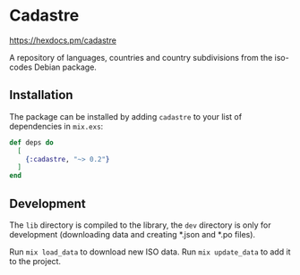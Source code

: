 # Cadastre
https://hexdocs.pm/cadastre

A repository of languages, countries and country subdivisions from the iso-codes Debian package.

## Installation

The package can be installed
by adding `cadastre` to your list of dependencies in `mix.exs`:

```elixir
def deps do
  [
    {:cadastre, "~> 0.2"}
  ]
end
```

## Development

The `lib` directory is compiled to the library, the `dev` directory is only for development (downloading data and creating *.json and *.po files).

Run `mix load_data` to download new ISO data.
Run `mix update_data` to add it to the project.
